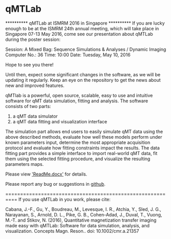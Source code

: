 # qMTLab

********** qMTLab at ISMRM 2016 in Singapore **********
If you are lucky enough to be at the ISMRM 24th annual meeting, which will take place in Singapore 07-13 May 2016, come see our presentation about qMTLab during the poster session:

Session: A Mixed Bag: Sequence Simulations & Analyses / Dynamic Imaging
Computer No.: 36
Time: 10:00
Date: Tuesday, May 10, 2016

Hope to see you there!

Until then, expect some significant changes in the software, as we will be updating it regularly. Keep an eye on the repository to get the news about new and improved features.


qMTlab is a powerful, open source, scalable, easy to use and intuitive software for qMT data simulation, fitting and analysis. The software consists of two parts:
1) a qMT data simulator
2) a qMT data fitting and visualization interface

The simulation part allows end users to easily simulate qMT data using the above described methods, evaluate how well these models perform under known parameters input, determine the most appropriate acquisition protocol and evaluate how fitting constraints impact the results. The data fitting part provides a simple interface to import real-world qMT data, fit them using the selected fitting procedure, and visualize the resulting parameters maps.

Please view ['ReadMe.docx'](https://github.com/neuropoly/qMTLab/raw/master/ReadMe.docx) for details.

Please report any bug or suggestions in [github](https://github.com/neuropoly/qMTLab/issues).


==========================================================
If you use qMTLab in you work, please cite:

Cabana, J.-F., Gu, Y., Boudreau, M., Levesque, I. R., Atchia, Y., Sled, J. G., Narayanan, S., Arnold, D. L., Pike, G. B., Cohen-Adad, J., Duval, T., Vuong, M.-T. and Stikov, N. (2016), Quantitative magnetization transfer imaging made easy with qMTLab: Software for data simulation, analysis, and visualization. Concepts Magn. Reson.. doi: 10.1002/cmr.a.21357
